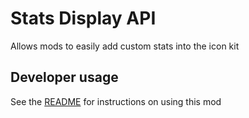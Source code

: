 # Stats Display API
Allows mods to easily add custom stats into the icon kit
## Developer usage
See the [README](https://github.com/OmgRod/garage-stats-menu/blob/main/README.md) for instructions on using this mod